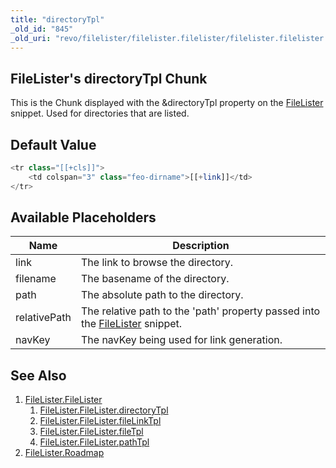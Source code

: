 ```yaml
---
title: "directoryTpl"
_old_id: "845"
_old_uri: "revo/filelister/filelister.filelister/filelister.filelister.directorytpl"
---
```


## FileLister's directoryTpl Chunk

This is the Chunk displayed with the &directoryTpl property on the [FileLister](extras/filelister/filelister.filelister "FileLister.FileLister") snippet. Used for directories that are listed.

## Default Value

``` php
<tr class="[[+cls]]">
    <td colspan="3" class="feo-dirname">[[+link]]</td>
</tr>
```

## Available Placeholders

| Name         | Description                                                                                                                                     |
| ------------ | ----------------------------------------------------------------------------------------------------------------------------------------------- |
| link         | The link to browse the directory.                                                                                                               |
| filename     | The basename of the directory.                                                                                                                  |
| path         | The absolute path to the directory.                                                                                                             |
| relativePath | The relative path to the 'path' property passed into the [FileLister](extras/filelister/filelister.filelister "FileLister.FileLister") snippet. |
| navKey       | The navKey being used for link generation.                                                                                                      |

## See Also

1. [FileLister.FileLister](extras/filelister)
    1. [FileLister.FileLister.directoryTpl](extras/filelister/filelister/directorytpl)
    2. [FileLister.FileLister.fileLinkTpl](extras/filelister/filelister/filelinktpl)
    3. [FileLister.FileLister.fileTpl](extras/filelister/filelister/filetpl)
    4. [FileLister.FileLister.pathTpl](extras/filelister/filelister/pathtpl)
2. [FileLister.Roadmap](extras/filelister/filelister.roadmap)
